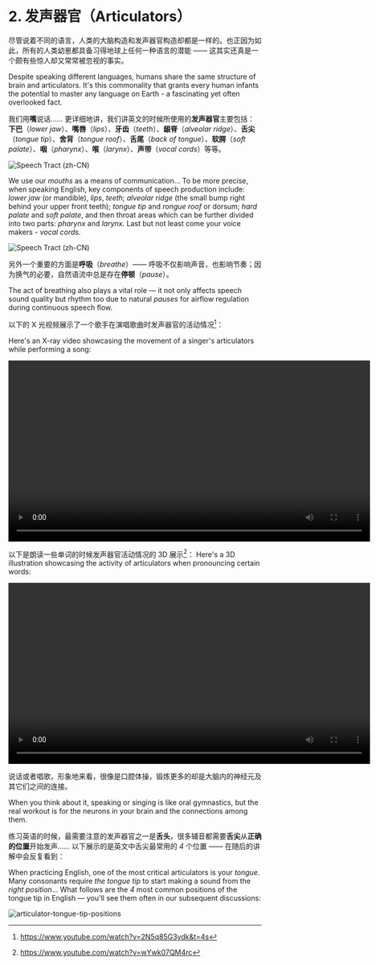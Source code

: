 # 2. 发声器官（Articulators）

尽管说着不同的语言，人类的大脑构造和发声器官构造却都是一样的。也正因为如此，所有的人类幼崽都具备习得地球上任何一种语言的潜能 —— 这其实还真是一个颇有些惊人却又常常被忽视的事实。

Despite speaking different languages, humans share the same structure of brain and articulators. It's this commonality that grants every human infants the potential to master any language on Earth - a fascinating yet often overlooked fact.

我们用**嘴**说话…… 更详细地讲，我们讲英文的时候所使用的**发声器官**主要包括：**下巴**（*lower jaw*）、**嘴唇**（*lips*）、**牙齿**（*teeth*）、**龈脊**（*alveolar ridge*）、**舌尖**（*tongue tip*）、**舍背**（*tongue roof*）、**舌尾**（*back of tongue*）、**软腭**（*soft palate*）、**咽**（*pharynx*）、**喉**（*larynx*）、**声带**（*vocal cords*）等等。

![Speech Tract (zh-CN)](/images/articulators-cn.svg)

We use our *mouths* as a means of communication... To be more precise, when speaking English, key components of speech production include: *lower jaw* (or mandible), *lips*, *teeth*; *alveolar ridge* (the small bump right behind your upper front teeth); *tongue tip* and *rongue roof* or dorsum; *hard palate* and *soft palate*, and then throat areas which can be further divided into two parts: *pharynx* and *larynx*. Last but not least come your voice makers - *vocal cords.*

![Speech Tract (zh-CN)](/images/articulators-en.svg)

另外一个重要的方面是**呼吸**（*breathe*）—— 呼吸不仅影响声音，也影响节奏；因为换气的必要，自然语流中总是存在**停顿**（*pause*）。

The act of breathing also plays a vital role — it not only affects speech sound quality but rhythm too due to natural *pauses* for airflow regulation during continuous speech flow.

以下的 X 光视频展示了一个歌手在演唱歌曲时发声器官的活动情况[^1]：

Here's an X-ray video showcasing the movement of a singer's articulators while performing a song:

<video controls width="720"> <source src="/videos/articulator-movement-singing.mp4" type="video/mp4"></source>Your browser does not support the video tag. </video>

以下是朗读一些单词的时候发声器官活动情况的 3D 展示[^2]：
Here's a 3D illustration showcasing the activity of articulators when pronouncing certain words:

<video controls width="720"> <source src="/videos/3d-presentation.mp4" type="video/mp4"></source>Your browser does not support the video tag. </video>

说话或者唱歌，形象地来看，很像是口腔体操，锻炼更多的却是大脑内的神经元及其它们之间的连接。

When you think about it, speaking or singing is like oral gymnastics, but the real workout is for the neurons in your brain and the connections among them.

练习英语的时候，最需要注意的发声器官之一是**舌头**，很多辅音都需要**舌尖**从**正确的位置**开始发声…… 以下展示的是英文中舌尖最常用的 *4* 个位置 —— 在随后的讲解中会反复看到：

When practicing English, one of the most critical articulators is your *tongue*. Many consonants require *the tongue tip* to start making a sound from the *right position*... What follows are the *4* most common positions of the tongue tip in English — you'll see them often in our subsequent discussions:

![articulator-tongue-tip-positions](/images/articulator-tongue-tip-positions.svg)

[^1]: https://www.youtube.com/watch?v=2N5q85G3ydk&t=4s
[^2]: https://www.youtube.com/watch?v=wYwk07QM4rc
